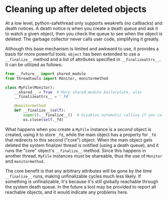 # Cleaning up after deleted objects

At a low level, python-safethread only supports weakrefs (no callbacks) and death notices.  A death notice is when you create a death queue and ask it to watch a given object, then you check the queue to see when the object is deleted.  The garbage collector never calls user code, simplifying it greatly.

Although this base mechanism is limited and awkward to use, it provides a basis for more powerful tools.  `object` has been extended to use a `__finalize__` method and a list of attributes specified in `__finalizeattrs__`.  It can be utilized as follows:

```python
from __future__ import shared_module
from threadtools import Monitor, monitormethod

class MyFile(Monitor):
    __shared__ = True  # More shared_module boilerplate, alas
    __finalizeattrs__ = '_fd'

    @monitormethod
    def __finalize__(self):
        super().__finalize__()  # Disables automatic calling if you call __finalize__ manually
        os.close(self._fd)
```

What happens when you create a `MyFile` instance is a _second_ object is created, using it to store `_fd`, while the main object has a property for `_fd` that redirects to this second ("core") object.  When the main object gets deleted the system finalizer thread is notified (using a death queue), and it runs the "core" object's `__finalize__` method.  Since this happens in another thread, `MyFile` instances must be shareable, thus the use of `Monitor` and `monitormethod`.

The core benefit is that any arbitrary attributes will be gone by the time `__finalize__` runs, making unfinalizable cycles much less likely.  If something is unfinalizable, it's because it's still globally reachable through the system death queue.  In the future a tool may be provided to report all reachable objects, and it would indicate any problems here.